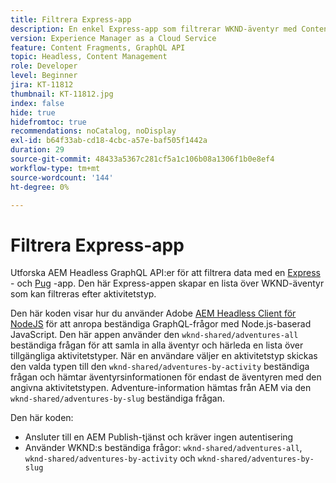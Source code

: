 ```yaml
---
title: Filtrera Express-app
description: En enkel Express-app som filtrerar WKND-äventyr med Content Fragments.
version: Experience Manager as a Cloud Service
feature: Content Fragments, GraphQL API
topic: Headless, Content Management
role: Developer
level: Beginner
jira: KT-11812
thumbnail: KT-11812.jpg
index: false
hide: true
hidefromtoc: true
recommendations: noCatalog, noDisplay
exl-id: b64f33ab-cd18-4cbc-a57e-baf505f1442a
duration: 29
source-git-commit: 48433a5367c281cf5a1c106b08a1306f1b0e8ef4
workflow-type: tm+mt
source-wordcount: '144'
ht-degree: 0%

---
```


# Filtrera Express-app

Utforska AEM Headless GraphQL API:er för att filtrera data med en [Express](https://expressjs.com/) - och [Pug](https://pugjs.org/) -app. Den här Express-appen skapar en lista över WKND-äventyr som kan filtreras efter aktivitetstyp.

Den här koden visar hur du använder Adobe [AEM Headless Client för NodeJS](https://github.com/adobe/aem-headless-client-nodejs#aem-headless-client-for-nodejs) för att anropa beständiga GraphQL-frågor med Node.js-baserad JavaScript. Den här appen använder den `wknd-shared/adventures-all` beständiga frågan för att samla in alla äventyr och härleda en lista över tillgängliga aktivitetstyper. När en användare väljer en aktivitetstyp skickas den valda typen till den `wknd-shared/adventures-by-activity` beständiga frågan och hämtar äventyrsinformationen för endast de äventyren med den angivna aktivitetstypen. Adventure-information hämtas från AEM via den `wknd-shared/adventures-by-slug` beständiga frågan.

Den här koden:

+ Ansluter till en AEM Publish-tjänst och kräver ingen autentisering
+ Använder WKND:s beständiga frågor: `wknd-shared/adventures-all`, `wknd-shared/adventures-by-activity` och `wknd-shared/adventures-by-slug`
